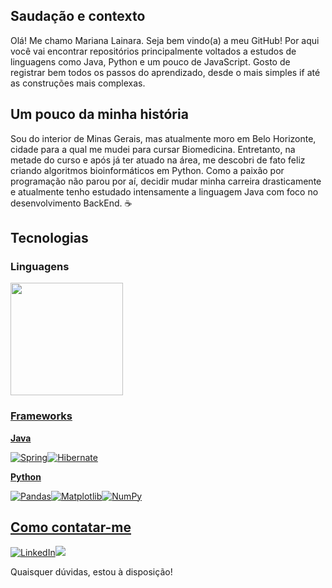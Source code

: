 ## Saudação e contexto
Olá! Me chamo Mariana Lainara. Seja bem vindo(a) a meu GitHub! Por aqui você vai encontrar repositórios principalmente voltados a estudos de linguagens como Java, Python e um pouco de JavaScript. Gosto de registrar bem todos os passos do aprendizado, desde o mais simples if até as construções mais complexas. 

## Um pouco da minha história
Sou do interior de Minas Gerais, mas atualmente moro em Belo Horizonte, cidade para a qual me mudei para cursar Biomedicina. Entretanto, na metade do curso e após já ter atuado na área, me descobri de fato feliz criando algoritmos bioinformáticos em Python. Como a paixão por programação não parou por aí, decidir mudar minha carreira drasticamente e atualmente tenho estudado intensamente a linguagem Java com foco no desenvolvimento BackEnd. :coffee:

## Tecnologias

### Linguagens
<div>  <a href="https://github.com/la1ni">  <img loading="lazy" height="180em" src="https://github-readme-stats.vercel.app/api/top-langs/?username=la1ni&layout=compact&langs_count=7&theme=dracula"/>  </div>

### Frameworks
**Java**

![Spring](https://img.shields.io/badge/spring-%236DB33F.svg?style=for-the-badge&logo=spring&logoColor=white)![Hibernate](https://img.shields.io/badge/Hibernate-59666C?style=for-the-badge&logo=Hibernate&logoColor=white)

**Python**

![Pandas](https://img.shields.io/badge/pandas-%23150458.svg?style=for-the-badge&logo=pandas&logoColor=white)![Matplotlib](https://img.shields.io/badge/Matplotlib-%23ffffff.svg?style=for-the-badge&logo=Matplotlib&logoColor=black)![NumPy](https://img.shields.io/badge/numpy-%23013243.svg?style=for-the-badge&logo=numpy&logoColor=white)

## Como contatar-me

[![LinkedIn](https://img.shields.io/badge/LinkedIn-0077B5?style=for-the-badge&logo=linkedin&logoColor=white)](https://www.linkedin.com/in/mariana-lainara-silva/)<a href = "mailto:marianalainara@outlook"><img loading="lazy" src="https://img.shields.io/badge/Microsoft_Outlook-0078D4?style=for-the-badge&logo=microsoft-outlook&logoColor=white"></a>

Quaisquer dúvidas, estou à disposição!

